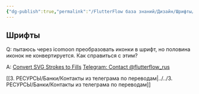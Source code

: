 ```yaml
---
{"dg-publish":true,"permalink":"/FlutterFlow база знаний/Дизайн/Шрифты/","created":"2025-01-06T17:21:38.117-03:00","updated":"2025-01-07T09:53:48.266-03:00"}
---
```


## Шрифты
Q: пытаюсь через icomoon преобразовать иконки в шрифт, но половина иконок не конвертируется. Как справиться с этим?

A: [Convert SVG Strokes to Fills](https://iconly.io/tools/svg-convert-stroke-to-fill)
[Telegram: Contact @flutterflow\_rus](https://t.me/flutterflow_rus/12427/45310)


[[3. РЕСУРСЫ/Банки/Контакты из телеграма по переводам\|../../3. РЕСУРСЫ/Банки/Контакты из телеграма по переводам]]